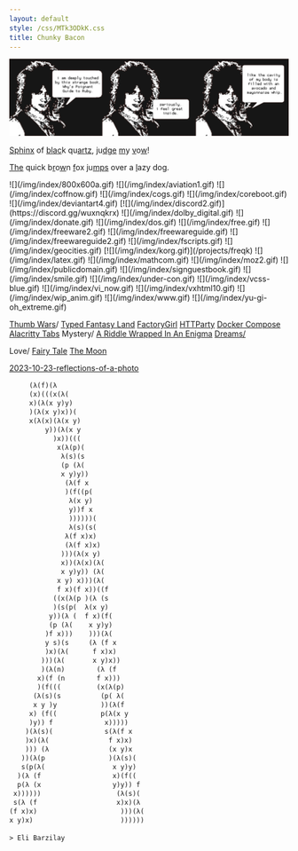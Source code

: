 ```yaml
---
layout: default
style: /css/MTk3ODkK.css
title: Chunky Bacon
---
```

[![](/img/cavity.png)](https://poignant.guide/)

[S](seen)[p](problems)[h](hackers-band)[i](ibwtwbtl)[n](netopoly)[x](execute) of [b](bursting)[l](love-hate)[a](abhi)[c](cabin)k qu[a](arent)[r](right)[t](turn)[z](zuckerburg),
[j](justice)u[d](daggers)[g](gaze)[e](everyday) [m](maxim)y [v](vermont)o[w](wild)!

[T](the-well)[h](hole)[e](the-eternal-depression) quick b[r](rhyme)o[w](who)n [f](fga)ox
ju[m](mountain-view)[p](passion)[s](scale) over a [l](lap)azy do[g](goodboy).

<span class="gif-grid">
![](/img/index/800x600a.gif)
![](/img/index/aviation1.gif)
![](/img/index/coffnow.gif)
![](/img/index/cogs.gif)
![](/img/index/coreboot.gif)
![](/img/index/deviantart4.gif)
[![](/img/index/discord2.gif)](https://discord.gg/wuxnqkrx)
![](/img/index/dolby_digital.gif)
![](/img/index/donate.gif)
![](/img/index/dos.gif)
![](/img/index/free.gif)
![](/img/index/freeware2.gif)
![](/img/index/freewareguide.gif)
![](/img/index/freewareguide2.gif)
![](/img/index/fscripts.gif)
![](/img/index/geocities.gif)
[![](/img/index/korg.gif)](/projects/freqk)
![](/img/index/latex.gif)
![](/img/index/mathcom.gif)
![](/img/index/moz2.gif)
![](/img/index/publicdomain.gif)
![](/img/index/signguestbook.gif)
![](/img/index/smile.gif)
![](/img/index/under-con.gif)
![](/img/index/vcss-blue.gif)
![](/img/index/vi_now.gif)
![](/img/index/vxhtml10.gif)
![](/img/index/wip_anim.gif)
![](/img/index/www.gif)
![](/img/index/yu-gi-oh_extreme.gif)
</span>

[Thumb Wars](war)/
    [Typed Fantasy Land](https://github.com/promises-aplus/promises-spec/issues/94)
    [FactoryGirl](https://github.com/thoughtbot/factory_bot/issues/921)
    [HTTParty](https://github.com/jnunemaker/httparty/pull/321)
    [Docker Compose](https://github.com/docker/compose/issues/745)
    [Alacritty Tabs](https://github.com/alacritty/alacritty/issues/3129)
Mystery/
    [A Riddle Wrapped In An Enigma](https://eprint.iacr.org/2015/1018.pdf)
[Dreams/](dreams/)

Love/
    [Fairy Tale](fairy-tale)
    [The Moon](moon)

[2023-10-23-reflections-of-a-photo](2023-10-23-reflections-of-a-photo)

         (λ(f)(λ
         (x)(((x(λ(
         x)(λ(x y)y)
         )(λ(x y)x))(
         x(λ(x)(λ(x y)
             y))(λ(x y
               )x))(((
                x(λ(p)(
                 λ(s)(s
                 (p (λ(
                 x y)y))
                  (λ(f x
                  )(f((p(
                   λ(x y)
                   y))f x
                   ))))))(
                   λ(s)(s(
                  λ(f x)x)
                  (λ(f x)x)
                 )))(λ(x y)
                 x))(λ(x)(λ(
                 x y)y)) (λ(
                x y) x)))(λ(
                f x)(f x))((f
               ((x(λ(p )(λ (s
               )(s(p(  λ(x y)
              y))(λ (  f x)(f(
              (p (λ(    x y)y)
             )f x)))    )))(λ(
             y s)(s     (λ (f x
             )x)(λ(      f x)x)
            )))(λ(       x y)x))
            )(λ(n)        (λ (f
           x)(f (n        f x)))
           )(f(((         (x(λ(p)
          (λ(s)(s          (p( λ(
          x y )y           ))(λ(f
         x) (f((           p(λ(x y
         )y)) f             x)))))
        )(λ(s)(             s(λ(f x
        )x)(λ(               f x)x)
        ))) (λ               (x y)x
       ))(λ(p                )(λ(s)(
       s(p(λ(                 x y)y)
      )(λ (f                  x)(f((
      p(λ (x                  y)y)) f
     x))))))                   (λ(s)(
     s(λ (f                    x)x)(λ
    (f x)x)                     )))(λ(
    x y)x)                      ))))))

    > Eli Barzilay
